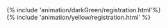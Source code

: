 <script src="https://cdn.jsdelivr.net/npm/kute.js@2.2.4/dist/kute.min.js"></script>
<script defer>
    const tween = KUTE.fromTo(
        #blob1,
        { path: '#blob1' },
        { path: '#blob2' },
        { repeat: 999, duration: 3000, yoyo: true}
    )
    tween.start()
</script>





<!-- dark mode or white mode  -->

<div class='animation-theme' animation='darkGreen'>
    {% include 'animation/darkGreen/registration.html'%}
</div>
<div class='animation-theme' animation='yellow'>
    {% include 'animation/yellow/registration.html' %}
</div>